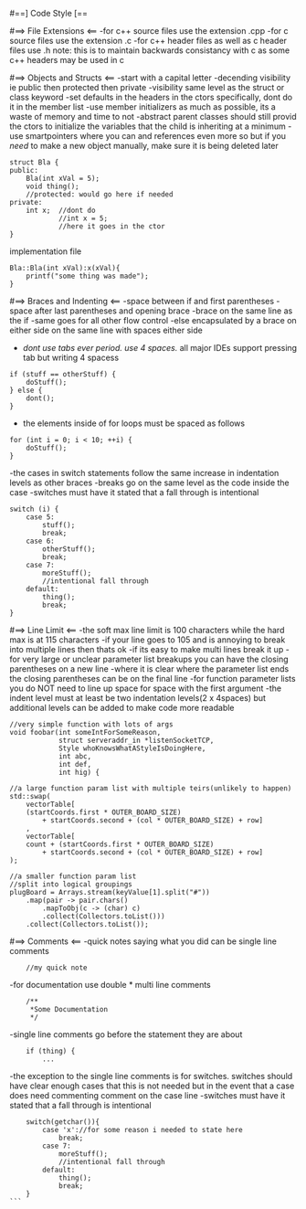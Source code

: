 #==] Code Style [==

#==> File Extensions <==
-for c++ source files use the extension .cpp
-for c source files use the extension .c
-for c++ header files as well as c header files use .h
    note: this is to maintain backwards consistancy with c as some c++ headers may be used in c

#==> Objects and Structs <==
-start with a capital letter
-decending visibility ie public then protected then private
-visibility same level as the struct or class keyword
-set defaults in the headers in the ctors specifically, dont do it in the member list
-use member initializers as much as possible, its a waste of memory and time to not
-abstract parent classes should still provid the ctors to initialize the variables that the child is inheriting at a minimum
-use smartpointers where you can and references even more so but if you _need_ to make a new object manually, make sure it is being deleted later
```
struct Bla {
public:
    Bla(int xVal = 5);
    void thing();
    //protected: would go here if needed
private:
    int x;  //dont do 
            //int x = 5;
            //here it goes in the ctor
}
```
implementation file
```
Bla::Bla(int xVal):x(xVal){
    printf("some thing was made");
}
```


#==> Braces and Indenting <==
-space between if and first parentheses
-space after last parentheses and opening brace
-brace on the same line as the if
-same goes for all other flow control
-else encapsulated by a brace on either side on the same line with spaces either side
- _dont use tabs ever period. use 4 spaces._
    all major IDEs support pressing tab but writing 4 spacess
```
if (stuff == otherStuff) {
    doStuff();
} else {
    dont();
}
```
- the elements inside of for loops must be spaced as follows
```
for (int i = 0; i < 10; ++i) {
    doStuff();
}
```
-the cases in switch statements follow the same increase in indentation levels as other braces
-breaks go on the same level as the code inside the case
-switches must have it stated that a fall through is intentional
```
switch (i) {
    case 5:
        stuff();
        break;
    case 6:
        otherStuff();
        break;
    case 7:
        moreStuff();
        //intentional fall through
    default:
        thing();
        break;
}
```
#==> Line Limit <==
-the soft max line limit is 100 characters while the hard max is at 115 characters
    -if your line goes to 105 and is annoying to break into multiple lines then thats ok
    -if its easy to make multi lines break it up
-for very large or unclear parameter list breakups you can have the closing parentheses on a new line
-where it is clear where the parameter list ends the closing parentheses can be on the final line
-for function parameter lists you do NOT need to line up space for space with the first argument
-the indent level must at least be two indentation levels(2 x 4spaces)
    but additional levels can be added to make code more readable
```
//very simple function with lots of args
void foobar(int someIntForSomeReason,
            struct serveraddr_in *listenSocketTCP, 
            Style whoKnowsWhatAStyleIsDoingHere, 
            int abc, 
            int def, 
            int hig) {

//a large function param list with multiple teirs(unlikely to happen)
std::swap(
    vectorTable[
    (startCoords.first * OUTER_BOARD_SIZE) 
        + startCoords.second + (col * OUTER_BOARD_SIZE) + row]
    ,
    vectorTable[
    count + (startCoords.first * OUTER_BOARD_SIZE) 
        + startCoords.second + (col * OUTER_BOARD_SIZE) + row]
);

//a smaller function param list
//split into logical groupings
plugBoard = Arrays.stream(keyValue[1].split("#"))
    .map(pair -> pair.chars()
        .mapToObj(c -> (char) c)
        .collect(Collectors.toList()))
    .collect(Collectors.toList());
```

#==> Comments <==
-quick notes saying what you did can be single line comments

```
    //my quick note
```
-for documentation use double * multi line comments
```   
    /**
     *Some Documentation
     */
```
-single line comments go before the statement they are about
```    //this checks if thing is true
    if (thing) {
        ...
```
-the exception to the single line comments is for switches. switches should have clear enough cases that this 
    is not needed but in the event that a case does need commenting comment on the case line
-switches must have it stated that a fall through is intentional
````
    switch(getchar()){
        case 'x'://for some reason i needed to state here
            break;
        case 7:
            moreStuff();
            //intentional fall through
        default:
            thing();
            break;
    }
```
